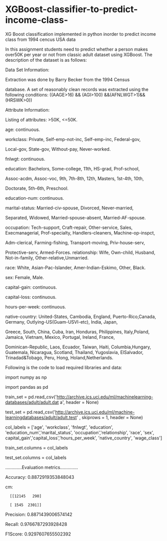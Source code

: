# XGBoost-classifier-to-predict-income-class-
XG Boost classification implemented in python inorder to predict income class from 1994 cencus USA data

In this assignment students need to predict whether a person makes over50K per year or not from classic adult dataset using XGBoost. The
description of the dataset is as follows:

Data Set Information:

Extraction was done by Barry Becker from the 1994 Census

database. A set of reasonably clean records was extracted using the
following conditions: ((AAGE>16) && (AGI>100) &&(AFNLWGT>1)&& (HRSWK>0))

Attribute Information:

Listing of attributes: >50K, <=50K.

age: continuous.

workclass: Private, Self-emp-not-inc, Self-emp-inc, Federal-gov,

Local-gov, State-gov, Without-pay, Never-worked.

fnlwgt: continuous.

education: Bachelors, Some-college, 11th, HS-grad, Prof-school,

Assoc-acdm, Assoc-voc, 9th, 7th-8th, 12th, Masters, 1st-4th, 10th,

Doctorate, 5th-6th, Preschool.

education-num: continuous.

marital-status: Married-civ-spouse, Divorced, Never-married,

Separated, Widowed, Married-spouse-absent, Married-AF-spouse.

occupation: Tech-support, Craft-repair, Other-service, Sales, Execmanagerial, Prof-specialty, Handlers-cleaners, Machine-op-inspct,

Adm-clerical, Farming-fishing, Transport-moving, Priv-house-serv,

Protective-serv, Armed-Forces.
 relationship: Wife, Own-child, Husband, Not-in-family, Other-relative,Unmarried.

race: White, Asian-Pac-Islander, Amer-Indian-Eskimo, Other, Black.

sex: Female, Male.

capital-gain: continuous.

capital-loss: continuous.

hours-per-week: continuous.

native-country: United-States, Cambodia, England, Puerto-Rico,Canada, Germany, Outlying-US(Guam-USVI-etc), India, Japan,

Greece, South, China, Cuba, Iran, Honduras, Philippines, Italy,Poland, Jamaica, Vietnam, Mexico, Portugal, Ireland, France,

Dominican-Republic, Laos, Ecuador, Taiwan, Haiti, Columbia,Hungary, Guatemala, Nicaragua, Scotland, Thailand, Yugoslavia, ElSalvador, Trinadad&Tobago, Peru, Hong, Holand,Netherlands.

Following is the code to load required libraries and data:

import numpy as np

import pandas as pd

train_set = pd.read_csv('http://archive.ics.uci.edu/ml/machinelearning-databases/adult/adult.dat a', header = None)

test_set = pd.read_csv('http://archive.ics.uci.edu/ml/machine-learningdatabases/adult/adult.test' , skiprows = 1, header = None)

col_labels = ['age', 'workclass', 'fnlwgt', 'education', 'education_num','marital_status', 'occupation','relationship', 'race', 'sex', capital_gain','capital_loss','hours_per_week', 'native_country', 'wage_class']

train_set.columns = col_labels

test_set.columns = col_labels


.............Evaluation metrics..............

Accuracy:  0.8872919353848043

cm:  
      
      [[12145   290]
      
      [ 1545  2301]]

Precision:  0.8871439006574142

Recall:  0.9766787293928428

F1Score:  0.9297607655502392
